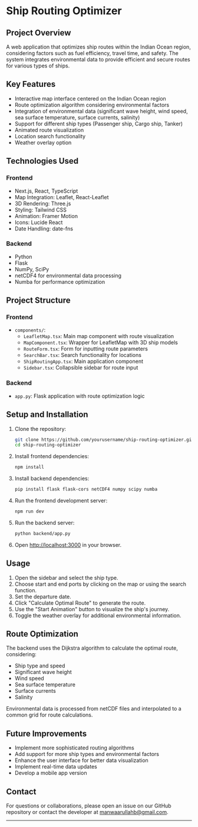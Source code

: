# Ship Routing Optimizer

## Project Overview

A web application that optimizes ship routes within the Indian Ocean region, considering factors such as fuel efficiency, travel time, and safety. The system integrates environmental data to provide efficient and secure routes for various types of ships.

## Key Features

- Interactive map interface centered on the Indian Ocean region
- Route optimization algorithm considering environmental factors
- Integration of environmental data (significant wave height, wind speed, sea surface temperature, surface currents, salinity)
- Support for different ship types (Passenger ship, Cargo ship, Tanker)
- Animated route visualization
- Location search functionality
- Weather overlay option

## Technologies Used

### Frontend
- Next.js, React, TypeScript
- Map Integration: Leaflet, React-Leaflet
- 3D Rendering: Three.js
- Styling: Tailwind CSS
- Animation: Framer Motion
- Icons: Lucide React
- Date Handling: date-fns

### Backend
- Python
- Flask
- NumPy, SciPy
- netCDF4 for environmental data processing
- Numba for performance optimization

## Project Structure

### Frontend
- `components/`:
  - `LeafletMap.tsx`: Main map component with route visualization
  - `MapComponent.tsx`: Wrapper for LeafletMap with 3D ship models
  - `RouteForm.tsx`: Form for inputting route parameters
  - `SearchBar.tsx`: Search functionality for locations
  - `ShipRoutingApp.tsx`: Main application component
  - `Sidebar.tsx`: Collapsible sidebar for route input

### Backend
- `app.py`: Flask application with route optimization logic

## Setup and Installation

1. Clone the repository:
   ```bash
   git clone https://github.com/yourusername/ship-routing-optimizer.git
   cd ship-routing-optimizer
   ```

2. Install frontend dependencies:
   ```bash
   npm install
   ```

3. Install backend dependencies:
   ```bash
   pip install flask flask-cors netCDF4 numpy scipy numba
   ```

4. Run the frontend development server:
   ```bash
   npm run dev
   ```

5. Run the backend server:
   ```bash
   python backend/app.py
   ```

6. Open [http://localhost:3000](http://localhost:3000) in your browser.

## Usage

1. Open the sidebar and select the ship type.
2. Choose start and end ports by clicking on the map or using the search function.
3. Set the departure date.
4. Click "Calculate Optimal Route" to generate the route.
5. Use the "Start Animation" button to visualize the ship's journey.
6. Toggle the weather overlay for additional environmental information.

## Route Optimization

The backend uses the Dijkstra algorithm to calculate the optimal route, considering:
- Ship type and speed
- Significant wave height
- Wind speed
- Sea surface temperature
- Surface currents
- Salinity

Environmental data is processed from netCDF files and interpolated to a common grid for route calculations.

## Future Improvements

- Implement more sophisticated routing algorithms
- Add support for more ship types and environmental factors
- Enhance the user interface for better data visualization
- Implement real-time data updates
- Develop a mobile app version

## Contact

For questions or collaborations, please open an issue on our GitHub repository or contact the developer at [manwaarullahb@gmail.com](mailto:manwaarullahb@gmail.com).

---